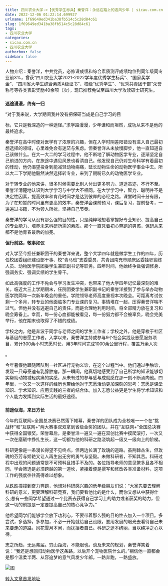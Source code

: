 ```yaml
---
title: 四川农业大学->【优秀学生标兵】秦誉洋：永远在路上的追风少年 | sicau.com.cn
date: 2022-12-06 01:22:14.699927
urlname: 1f69649ed341ba38fb514c5c28d84c61
slug: 1f69649ed341ba38fb514c5c28d84c61
tags: 
- 四川农业大学
categories:
- sicau.com.cn
- 四川农业大学
authorbox: false
sidebar: false
---
```

人物介绍：秦誉洋，中共党员，必修课成绩和综合素质测评成绩均位列同年级同专业前3%，曾获“四川农业大学2021-2022学年度优秀学生标兵”、“国家奖学金”、“四川省大学生综合素质A级证书”、校级“优秀学生”、“优秀共青团干部”荣誉称号等各类表彰奖励40余项（次），现已推荐免试至四川大学攻读硕士研究生。

###

**迷途漫漫，终有一归**

“对于我来说，大学期间我并没有把保研当成是自己学习的目
<!--more-->
标，它只是我深造的一种途径。”求学路漫漫，少年谦和而坦然，成功从来不是他的最终追求。

秦誉洋在高中时便对医学有了浓厚的兴趣，但在入学时阴差阳错没有进入自己最初想选择的领域，心里难免会有迷茫与焦虑。但秦誉洋从未放慢脚步，他一直知道自己该做什么。在大一大二的学习过程中，他不断地了解动物医学专业，逐渐坚定自己前进的方向，在旅途中遇见风景也看清自己。他发现自己仍对生命科学有着最初的悸动，他仍渴望投身到能减轻动物病痛，延长动物生命的动物医学事业中去。所以大二下学期他毅然决然选择转专业，来到了期盼已久的动物医学专业。

对于转专业的他来讲，很多时候需要比别人付出更多努力。道途虽迩，不行不至。秦誉洋清楚地认识到大学学习与中学大不相同。在大学学习中，智力、聪明并不是决定性因素，提高效率和肯花时间才是达到彼岸的必经之路。课堂时间十分有限，为了在短暂的时间里有更高的效率，秦誉洋会课前预习，课后复习，提前备考，一遍遍过书籍，不为旁人所扰，坚持自己节奏。

秦誉洋的学习从没有那么强的目的性，只是纯粹地想着掌握好专业知识、提高自己的专业能力、培养未来科研所需的素质。那个一直凭着初心奔跑的男孩，保研从来都不是他青春最后的加冕。

**但行前路，敬事如仪**

对入学至今担任兼职团干的秦誉洋来说，整个大学四年就是做学生工作的四年，历任校团委组织建设部干事、校“青马班”支委委员、共青团南充市顺庆区委挂职锻炼人员、动物医学院团委学生兼职副书记等职务。四年时间，他始终争做强调修身、强调务实、强调实绩的学生骨干。

如此高强度的工作不免会与学习发生冲突，也带来了他大学四年记忆最深刻的难关。临近大三上学期期末，任院团委学生兼职副书记的秦誉洋接到了参与举办动物医学院两年一次新年晚会的重任。学院领导老师高度重视本次晚会。可距离考试仅剩一个多月，转专业的他面临多门专业课的复习。事情堆在一起，压得秦誉洋喘不过气。但他并没有逃避自己的责任，而是合理地利用时间，将全部精力放在复习和晚会筹备上。幸而，每一份心血都能被看见，每一份努力都不会被辜负，晚会完美举行，他在期末也取得了不错的成绩。

学校之内，他是奔波于同学与老师之间的学生工作者；学校之外，他是穿梭于社区与基层的志愿工作者。入学以来，秦誉洋主持或参与9个社会实践及志愿服务项目，累计300余小时志愿时长，用3年时间完成1000余公里行程，覆盖万余人次

。

今年暑假他跟随团队到一社区进行宠物义诊，在这个过程当中。他们通过手触诊，发现一只母泰迪有乳腺肿瘤。那一瞬间，他真切地感受到了自己所学的知识能够切实帮助动物减轻病痛的实感，从未有过的参与感与成就感在那一刻不断涌向他。四年里，一次又一次这样的经历也带给他对于志愿活动更加深刻的思考：志愿是课堂知识、学术知识、应用实践的三者的结合体。加入志愿公益更是学生将学术知识和个人能力发挥到实际生活的最好途径。

###

**前途似海，来日方长**

今年的互联网+全国总决赛已然落下帷幕，秦誉洋的团队成为全校唯一一个在“挑战杯”和“互联网+”两大赛事双双拿到省级金奖的团队，并在“互联网+”全国总决赛中获得全国银奖。荣誉幕后，是秦誉洋一遍又一遍在双创比赛中摸爬滚打，一次又一次在磨砺中挣扎生长，这一切都为他的科研之路浇筑起一级又一级向上的阶梯。

科研更像是一条漫长得望不见终点，但两边长满了玫瑰的道路。虽荆棘丛生，但玫瑰的芬芳与娇艳又让人再生出无穷的勇气与坚毅。未做科研者，不知其苦。科研过程中出现的问题通常是不可预料且措手不及的。各位指导老师的意见繁多且各不相同，学会筛选是必须跨越的第一道坎，紧接着便是撰写和修改各类准备材料，这项工作的强度往往高得难以想象。

从跌跌撞撞到奋力奔跑，他想对科研感兴趣的低年级朋友们说：“大家先要去理解科研的意义，更要理解科研竞赛，我们要看他比的是什么，而你又想从中获得什么;总有一些同学希望通过一个比赛去获得自己学习上的助力或者获奖的助力，但这一切的前提是一定要提高自己的核心竞争力。”

他希望同学们能够学会放下功利心，不要带着那么强的目的性去加入一个项目。多尝试，多选择，多参加，不必一开始就给自己设限，要用发展的眼光去看待自己未来要走的道路。风花雪月本闲，而扰攘者自已。科研之途本绚丽，当以纯净之心以待。

志之所趋，无远弗届。穷山距海，不能限也。谈及未来的规划，秦誉洋笑着说：“我还是想回归动物医学这条路，以后开个宠物医院什么的。”相信他一直都会是那个温柔半两、从容追梦的意气风发少年郎。一路奔跑，一路盛放。

![图](https://news.sicau.edu.cn/__local/8/41/1F/AEE62DA36FEEE91F6D065875841_D81A8145_9228A1.png)

[转入文章首发地址](https://news.sicau.edu.cn/info/1078/70454.htm)